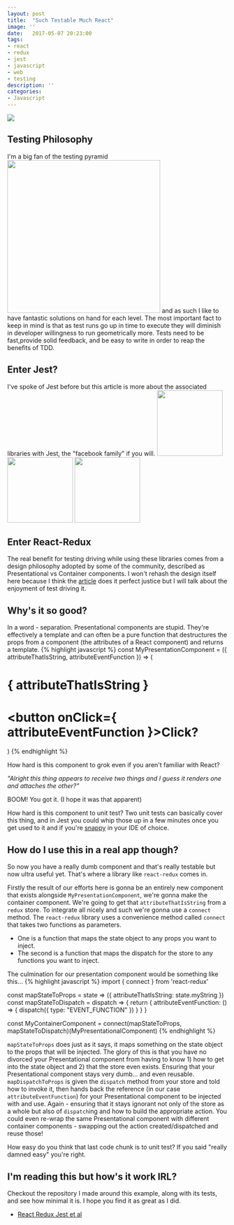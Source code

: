 ```yaml
---
layout: post
title:  "Such Testable Much React"
image: ''
date:   2017-05-07 20:23:00
tags:
- react
- redux
- jest
- javascript
- web
- testing
description: ''
categories:
- Javascript
---
```


<img src="http://weknowmemes.com/wp-content/uploads/2013/11/doge-original-meme.jpg" />

## Testing Philosophy
I'm a big fan of the testing pyramid
<img src="https://cucumber.io/images/blog/testing-pyramid.png" width="350"/>
and as such I like to have fantastic solutions on hand for each level. The most important fact to keep in mind is that as test runs go up in time to execute they will diminish in developer willingness to run geometrically more. Tests need to be fast,provide solid feedback, and be easy to write in order to reap the benefits of TDD.

## Enter Jest?
I've spoke of Jest before but this article is more about the associated libraries with Jest, the "facebook family" if you will.
<img src="http://yycjs.com/real-world-react/img/react-logo.png" height="150"/>
<img src="http://blog.js-republic.com/wp-content/uploads/2016/11/logo-redux.png" height="150"/>
<img src="http://facebook.github.io/jest/img/opengraph.png" height="150"/>

## Enter React-Redux
The real benefit for testing driving while using these libraries comes from a design philosophy adopted by some of the community, described as Presentational vs Container components. I won't rehash the design itself here because I think the [article](https://medium.com/@dan_abramov/smart-and-dumb-components-7ca2f9a7c7d0) does it perfect justice but I will talk about the enjoyment of test driving it.

## Why's it so good?
In a word - separation. Presentational components are stupid. They're effectively a template and can often be a pure function that destructures the props from a component (the attributes of a React component) and returns a template.
{% highlight javascript %}
const MyPresentationComponent = ({ attributeThatIsString, attributeEventFunction }) => (
	<div>
		<h1>{ attributeThatIsString }<h1>
		<button onClick={ attributeEventFunction }>Click?</button>
	</div>
)
{% endhighlight %}

How hard is this component to grok even if you aren't familiar with React?

_"Alright this thing appears to receive two things and I guess it renders one and attaches the other?"_

BOOM! You got it. (I hope it was that apparent)

How hard is this component to unit test? Two unit tests can basically cover this thing, and in Jest you could whip those up in a few minutes once you get used to it and if you're [snappy](/js-workflow) in your IDE of choice.

## How do I use this in a real app though?
So now you have a really dumb component and that's really testable but now ultra useful yet. That's where a library like `react-redux` comes in.

Firstly the result of our efforts here is gonna be an entirely new component that exists alongside `MyPresentationComponent`, we're gonna make the container component. We're going to get that `attributeThatIsString` from a `redux` store. To integrate all nicely and such we're gonna use a `connect` method. The `react-redux` library uses a convenience method called `connect` that takes two functions as parameters.

- One is a function that maps the state object to any props you want to inject.
- The second is a function that maps the dispatch for the store to any functions you want to inject.

The culmination for our presentation component would be something like this...
{% highlight javascript %}
import { connect } from 'react-redux'

const mapStateToProps = state => ({ attributeThatIsString: state.myString })
const mapStateToDispatch = dispatch => {
	return {
		attributeEventFunction: () => {
			dispatch({
				type: "EVENT_FUNCTION"
			})
		}
	}
}

const MyContainerComponent = connect(mapStateToProps, mapStateToDispatch)(MyPresentationalComponent)
{% endhighlight %}

`mapStateToProps` does just as it says, it maps something on the state object to the props that will be injected. The glory of this is that you have no divorced your Presentational component from having to know 1) how to get into the state object and 2) that the store even exists. Ensuring that your Presentational component stays very dumb... and even reusable. `mapDispatchToProps` is given the `dispatch` method from your store and told how to invoke it, then hands back the reference (in our case `attributeEventFunction`) for your Presentational component to be injected with and use. Again - ensuring that it stays ignorant not only of the store as a whole but also of `dispatch`ing and how to build the appropriate action. You could even re-wrap the same Presentational component with different container components - swapping out the action created/dispatched and reuse those!

How easy do you think that last code chunk is to unit test? If you said "really damned easy" you're right.

## I'm reading this but how's it work IRL?
Checkout the repository I made around this example, along with its tests, and see how minimal it is. I hope you find it as great as I did.
- [React Redux Jest et al](https://github.com/butlersrepos/react-redux-testing-presentation-and-containers)